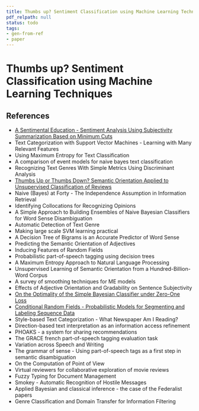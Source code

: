```yaml
---
title: Thumbs up? Sentiment Classification using Machine Learning Techniques
pdf_relpath: null
status: todo
tags:
- gen-from-ref
- paper
---
```


# Thumbs up? Sentiment Classification using Machine Learning Techniques

## References

- [A Sentimental Education - Sentiment Analysis Using Subjectivity Summarization Based on Minimum Cuts](./a-sentimental-education-sentiment-analysis-using-subjectivity-summarization-based-on-minimum-cuts.md)
- Text Categorization with Support Vector Machines - Learning with Many Relevant Features
- Using Maximum Entropy for Text Classification
- A comparison of event models for naive bayes text classification
- Recognizing Text Genres With Simple Metrics Using Discriminant Analysis
- [Thumbs Up or Thumbs Down? Semantic Orientation Applied to Unsupervised Classification of Reviews](./thumbs-up-or-thumbs-down-semantic-orientation-applied-to-unsupervised-classification-of-reviews.md)
- Naive (Bayes) at Forty - The Independence Assumption in Information Retrieval
- Identifying Collocations for Recognizing Opinions
- A Simple Approach to Building Ensembles of Naive Bayesian Classifiers for Word Sense Disambiguation
- Automatic Detection of Text Genre
- Making large scale SVM learning practical
- A Decision Tree of Bigrams is an Accurate Predictor of Word Sense
- Predicting the Semantic Orientation of Adjectives
- Inducing Features of Random Fields
- Probabilistic part-of-speech tagging using decision trees
- A Maximum Entropy Approach to Natural Language Processing
- Unsupervised Learning of Semantic Orientation from a Hundred-Billion-Word Corpus
- A survey of smoothing techniques for ME models
- Effects of Adjective Orientation and Gradability on Sentence Subjectivity
- [On the Optimality of the Simple Bayesian Classifier under Zero-One Loss](./on-the-optimality-of-the-simple-bayesian-classifier-under-zero-one-loss.md)
- [Conditional Random Fields - Probabilistic Models for Segmenting and Labeling Sequence Data](./conditional-random-fields-probabilistic-models-for-segmenting-and-labeling-sequence-data.md)
- Style-based Text Categorization - What Newspaper Am I Reading?
- Direction-based text interpretation as an information access refinement
- PHOAKS - a system for sharing recommendations
- The GRACE french part-of-speech tagging evaluation task
- Variation across Speech and Writing
- The grammar of sense - Using part-of-speech tags as a first step in semantic disambiguation
- On the Computation of Point of View
- Virtual reviewers for collaborative exploration of movie reviews
- Fuzzy Typing for Document Management
- Smokey - Automatic Recognition of Hostile Messages
- Applied Bayesian and classical inference - the case of the Federalist papers
- Genre Classification and Domain Transfer for Information Filtering
